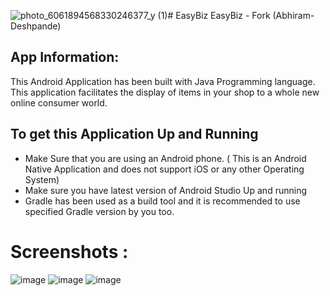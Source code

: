 ![photo_6061894568330246377_y (1)](https://github.com/damodar-d/EazyBiz/assets/79585993/25456d04-a32a-41b6-8629-3e4f32701c05)# EasyBiz
EasyBiz - Fork (Abhiram-Deshpande)
## App Information:
This Android Application has been built with Java Programming language. This application facilitates the display of items in your shop to a whole new online consumer world.
## To get this Application Up and Running
* Make Sure that you are using an Android phone. ( This is an Android Native Application and does not support iOS or any other Operating System)
* Make sure you have latest version of Android Studio Up and running
* Gradle has been used as a build tool and it is recommended to use specified Gradle version by you too. 
# Screenshots :
![image](https://github.com/damodar-d/EazyBiz/assets/79585993/126d942e-0570-4a40-aedd-1a64faa1754f)
![image](https://github.com/damodar-d/EazyBiz/assets/79585993/10e09708-6871-4045-ba6b-784922d62487)
![image](https://github.com/damodar-d/EazyBiz/assets/79585993/b1b56484-9cfd-482e-a6f4-bbcc4aa49da2)

